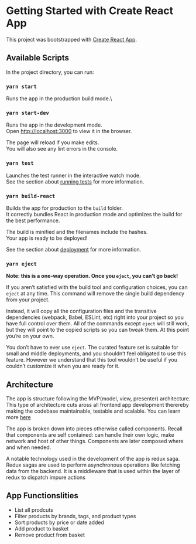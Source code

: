 # Getting Started with Create React App

This project was bootstrapped with [Create React App](https://github.com/facebook/create-react-app).

## Available Scripts

In the project directory, you can run:

### `yarn start`

Runs the app in the production build mode.\


### `yarn start-dev`

Runs the app in the development mode.\
Open [http://localhost:3000](http://localhost:3000) to view it in the browser.

The page will reload if you make edits.\
You will also see any lint errors in the console.

### `yarn test`

Launches the test runner in the interactive watch mode.\
See the section about [running tests](https://facebook.github.io/create-react-app/docs/running-tests) for more information.

### `yarn build-react`

Builds the app for production to the `build` folder.\
It correctly bundles React in production mode and optimizes the build for the best performance.

The build is minified and the filenames include the hashes.\
Your app is ready to be deployed!

See the section about [deployment](https://facebook.github.io/create-react-app/docs/deployment) for more information.

### `yarn eject`

**Note: this is a one-way operation. Once you `eject`, you can’t go back!**

If you aren’t satisfied with the build tool and configuration choices, you can `eject` at any time. This command will remove the single build dependency from your project.

Instead, it will copy all the configuration files and the transitive dependencies (webpack, Babel, ESLint, etc) right into your project so you have full control over them. All of the commands except `eject` will still work, but they will point to the copied scripts so you can tweak them. At this point you’re on your own.

You don’t have to ever use `eject`. The curated feature set is suitable for small and middle deployments, and you shouldn’t feel obligated to use this feature. However we understand that this tool wouldn’t be useful if you couldn’t customize it when you are ready for it.

## Architecture

The app is structure following the MVP(model, view, presenter) architecture. This type of architecture cuts aross all frontend app development therereby making the codebase maintainable, testable and scalable. You can learn more [here](https://khalilstemmler.com/articles/client-side-architecture/architecture)

The app is broken down into pieces otherwise called components. Recall that components are self contained: can handle their own logic, make network and host of other things. Components are later composed where and when needed.

A notable technology used in the development of the app is redux saga. Redux sagas are used to perform asynchronous operations like fetching data from the backend. It is a middleware that is used within the layer of redux to dispatch impure actions

## App Functionslities
- List all prodcuts
- Filter products by brands, tags, and product types
- Sort products by price or date added
- Add product to basket
- Remove product from basket
